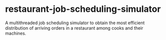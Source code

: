 # restaurant-job-scheduling-simulator
A multithreaded job scheduling simulator to obtain the most efficient distribution of arriving orders in a restaurant among cooks and their machines.
